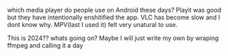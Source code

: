 which media player do people use on Android these days?
Playit was good but they have intentionally enshitified the app.
VLC has become slow and I dont know why.
MPV(last I used it) felt very unatural to use.

This is 2024?? whats going on? Maybe I will just write my own by wraping ffmpeg and calling it a day